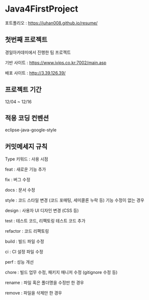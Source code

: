 # Java4FirstProject

포트폴리오 : https://juhan008.github.io/resume/

## 첫번째 프로젝트
경일아카데미에서 진행한 팀 프로젝트

기반 사이트 : https://www.ivips.co.kr:7002/main.asp

배포 사이트 : http://3.39.126.39/


## 프로젝트 기간
12/04 ~ 12/16

## 적용 코딩 컨벤션
eclipse-java-google-style

## 커밋메세지 규칙

Type 키워드 : 사용 시점

feat : 새로운 기능 추가

fix : 버그 수정

docs : 문서 수정

style : 코드 스타일 변경 (코드 포매팅, 세미콜론 누락 등) 기능 수정이 없는 경우

design : 사용자 UI 디자인 변경 (CSS 등)

test : 테스트 코드, 리팩토링 테스트 코드 추가

refactor : 코드 리팩토링

build : 빌드 파일 수정

ci : CI 설정 파일 수정

perf : 성능 개선

chore : 빌드 업무 수정, 패키지 매니저 수정 (gitignore 수정 등)

rename : 파일 혹은 폴더명을 수정만 한 경우

remove : 파일을 삭제만 한 경우
